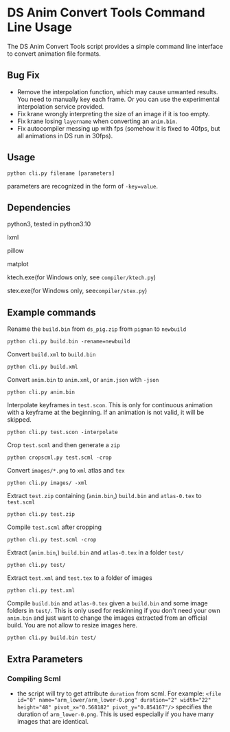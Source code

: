 # DS Anim Convert Tools Command Line Usage

The DS Anim Convert Tools script provides a simple command line interface to convert animation file formats.

## Bug Fix

- Remove the interpolation function, which may cause unwanted results. You need to manually key each frame. Or you can use the experimental interpolation service provided.
- Fix krane wrongly interpreting the size of an image if it is too empty.
- Fix krane losing `layername` when converting an `anim.bin`.
- Fix autocompiler messing up with fps (somehow it is fixed to 40fps, but all animations in DS run in 30fps).

## Usage

```shell
python cli.py filename [parameters]
```

parameters are recognized in the form of `-key=value`.

## Dependencies

python3, tested in python3.10

lxml

pillow

matplot

ktech.exe(for Windows only, see `compiler/ktech.py`)

stex.exe(for Windows only, see`compiler/stex.py`)

## Example commands

Rename the `build.bin` from `ds_pig.zip` from `pigman` to `newbuild`

```shell
python cli.py build.bin -rename=newbuild
```

Convert `build.xml` to `build.bin`

```shell
python cli.py build.xml
```

Convert `anim.bin` to `anim.xml`, or `anim.json` with `-json`

```shell
python cli.py anim.bin
```

Interpolate keyframes in `test.scon`. This is only for continuous animation with a keyframe at the beginning. If an animation is not valid, it will be skipped.

```shell
python cli.py test.scon -interpolate
```

Crop `test.scml` and then generate a `zip`

```shell
python cropscml.py test.scml -crop
```

Convert `images/*.png` to `xml` atlas and `tex`

```shell
python cli.py images/ -xml
```

Extract `test.zip` containing (`anim.bin`,) `build.bin` and `atlas-0.tex` to `test.scml`

```shell
python cli.py test.zip
```

Compile `test.scml` after cropping

```shell
python cli.py test.scml -crop	
```

Extract (`anim.bin`,) `build.bin` and `atlas-0.tex` in a folder `test/`

```shell
python cli.py test/
```

Extract `test.xml` and `test.tex` to a folder of images

```shell
python cli.py test.xml
```

Compile `build.bin` and `atlas-0.tex` given a `build.bin` and some image folders in `test/`. This is only used for reskinning if you don't need your own `anim.bin` and just want to change the images extracted from an official build. You are not allow to resize images here.

```shell
python cli.py build.bin test/
```

## Extra Parameters

### Compiling Scml

- the script will try to get attribute `duration` from scml. For example: `<file id="0" name="arm_lower/arm_lower-0.png" duration="2" width="22" height="48" pivot_x="0.568182" pivot_y="0.854167"/>` specifies the duration of `arm_lower-0.png`. This is used especially if you have many images that are identical.

